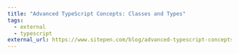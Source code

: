 ```yaml
---
title: "Advanced TypeScript Concepts: Classes and Types"
tags:
  - external
  - typescript
external_url: https://www.sitepen.com/blog/advanced-typescript-concepts-classes-and-types/
---
```

